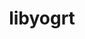 ---
title: "libyogrt"
layout: cache
categories: [package, develop]
meta: {"compilers": ["gcc@=11.4.0", "gcc@=7.5.0", "gcc@=9.4.0", "oneapi@=2024.2.1"], "num_specs": 32, "num_specs_by_stack": {"e4s": 7, "e4s-neoverse-v2": 7, "e4s-neoverse_v1": 2, "e4s-oneapi": 7, "e4s-power": 2, "radiuss": 7, "root": 32, "tutorial": 7}, "oss": ["ubuntu18.04", "ubuntu20.04", "ubuntu22.04"], "platforms": ["linux"], "stacks": ["e4s", "e4s-neoverse-v2", "e4s-neoverse_v1", "e4s-oneapi", "e4s-power", "radiuss", "root", "tutorial"], "targets": ["neoverse_v1", "neoverse_v2", "ppc64le", "x86_64_v3"], "versions": ["1.35"]}
spec_details: [{"compiler": "gcc@=7.5.0", "hash": "2m7guu5t63qonxfrnazaeohb5ddgksza", "os": "ubuntu18.04", "platform": "linux", "size": "-", "stacks": ["radiuss", "root"], "target": "x86_64_v3", "variants": ["build_system=autotools", "scheduler=slurm", "~static"], "versions": ["1.35"]}, {"compiler": "oneapi@=2024.2.1", "hash": "2yyhsecchiolvuygn5k244ksy27bxim3", "os": "ubuntu22.04", "platform": "linux", "size": "-", "stacks": ["e4s-oneapi", "root"], "target": "x86_64_v3", "variants": ["build_system=autotools", "scheduler=slurm", "~static"], "versions": ["1.35"]}, {"compiler": "gcc@=9.4.0", "hash": "4g4jl7iuuwbe6twykdnzzpowvf23ib4m", "os": "ubuntu20.04", "platform": "linux", "size": "-", "stacks": ["e4s-power", "root"], "target": "ppc64le", "variants": ["build_system=autotools", "scheduler=slurm", "~static"], "versions": ["1.35"]}, {"compiler": "gcc@=11.4.0", "hash": "7hgr2vcsxe3cm27qqxq5pealrrylwgdv", "os": "ubuntu22.04", "platform": "linux", "size": "-", "stacks": ["e4s", "root", "tutorial"], "target": "x86_64_v3", "variants": ["build_system=autotools", "scheduler=slurm", "~static"], "versions": ["1.35"]}, {"compiler": "gcc@=11.4.0", "hash": "cl7bq4oeafqt6bs4as4w6chq2hx4sy4c", "os": "ubuntu22.04", "platform": "linux", "size": "-", "stacks": ["e4s", "root", "tutorial"], "target": "x86_64_v3", "variants": ["build_system=autotools", "scheduler=slurm", "~static"], "versions": ["1.35"]}, {"compiler": "gcc@=11.4.0", "hash": "egh7635sxs3uwzmtpzkrsphlyi666nc7", "os": "ubuntu22.04", "platform": "linux", "size": "-", "stacks": ["e4s-neoverse-v2", "root"], "target": "neoverse_v2", "variants": ["build_system=autotools", "scheduler=slurm", "~static"], "versions": ["1.35"]}, {"compiler": "gcc@=11.4.0", "hash": "eyvy6hnetrvcfpfnobe5vu4bgwevvgnp", "os": "ubuntu22.04", "platform": "linux", "size": "-", "stacks": ["e4s-neoverse-v2", "root"], "target": "neoverse_v2", "variants": ["build_system=autotools", "scheduler=slurm", "~static"], "versions": ["1.35"]}, {"compiler": "gcc@=7.5.0", "hash": "g4kfyc4vuyuiqisnlpkcrziwqdkxgsrp", "os": "ubuntu18.04", "platform": "linux", "size": "-", "stacks": ["radiuss", "root"], "target": "x86_64_v3", "variants": ["build_system=autotools", "scheduler=slurm", "~static"], "versions": ["1.35"]}, {"compiler": "gcc@=7.5.0", "hash": "ghmzqbthmvd465qy3pwg7d7krxenq2im", "os": "ubuntu18.04", "platform": "linux", "size": "-", "stacks": ["radiuss", "root"], "target": "x86_64_v3", "variants": ["build_system=autotools", "scheduler=slurm", "~static"], "versions": ["1.35"]}, {"compiler": "oneapi@=2024.2.1", "hash": "h4pinrutzwtpua6eyrszyro7uq76pccw", "os": "ubuntu22.04", "platform": "linux", "size": "-", "stacks": ["e4s-oneapi", "root"], "target": "x86_64_v3", "variants": ["build_system=autotools", "scheduler=slurm", "~static"], "versions": ["1.35"]}, {"compiler": "gcc@=11.4.0", "hash": "h74dng5jjganoxyyyghetxx2t6wwatqq", "os": "ubuntu22.04", "platform": "linux", "size": "-", "stacks": ["e4s", "root", "tutorial"], "target": "x86_64_v3", "variants": ["build_system=autotools", "scheduler=slurm", "~static"], "versions": ["1.35"]}, {"compiler": "gcc@=11.4.0", "hash": "irsm24etbmoqtk5qrdvmvlgun7u67pgr", "os": "ubuntu22.04", "platform": "linux", "size": "-", "stacks": ["e4s-neoverse_v1", "root"], "target": "neoverse_v1", "variants": ["build_system=autotools", "scheduler=slurm", "~static"], "versions": ["1.35"]}, {"compiler": "gcc@=11.4.0", "hash": "j47ewczhzcw545bilo2o2fxb6kofseqr", "os": "ubuntu22.04", "platform": "linux", "size": "-", "stacks": ["e4s-neoverse-v2", "root"], "target": "neoverse_v2", "variants": ["build_system=autotools", "scheduler=slurm", "~static"], "versions": ["1.35"]}, {"compiler": "gcc@=11.4.0", "hash": "jgop4xkb6fcm4w2t6homjaunvjyv4gia", "os": "ubuntu22.04", "platform": "linux", "size": "-", "stacks": ["e4s", "root", "tutorial"], "target": "x86_64_v3", "variants": ["build_system=autotools", "scheduler=slurm", "~static"], "versions": ["1.35"]}, {"compiler": "gcc@=11.4.0", "hash": "kndncsqizz2gye76ic64y6clsbbt2zol", "os": "ubuntu22.04", "platform": "linux", "size": "-", "stacks": ["e4s", "root", "tutorial"], "target": "x86_64_v3", "variants": ["build_system=autotools", "scheduler=slurm", "~static"], "versions": ["1.35"]}, {"compiler": "gcc@=11.4.0", "hash": "krr6buw7w6jz3mrsrlxxm4hftjj5wipm", "os": "ubuntu22.04", "platform": "linux", "size": "-", "stacks": ["e4s", "root", "tutorial"], "target": "x86_64_v3", "variants": ["build_system=autotools", "scheduler=slurm", "~static"], "versions": ["1.35"]}, {"compiler": "gcc@=9.4.0", "hash": "mhecw4gt53gtmh4o3dh7eoabn2nvjv26", "os": "ubuntu20.04", "platform": "linux", "size": "-", "stacks": ["e4s-power", "root"], "target": "ppc64le", "variants": ["build_system=autotools", "scheduler=slurm", "~static"], "versions": ["1.35"]}, {"compiler": "gcc@=11.4.0", "hash": "n4img6eqv5eyrg2vmmpbnvlgl7mmiffo", "os": "ubuntu22.04", "platform": "linux", "size": "-", "stacks": ["e4s-neoverse-v2", "root"], "target": "neoverse_v2", "variants": ["build_system=autotools", "scheduler=slurm", "~static"], "versions": ["1.35"]}, {"compiler": "gcc@=7.5.0", "hash": "necsmvhvn7lgh6kl6ke33ri7kn7yt47d", "os": "ubuntu18.04", "platform": "linux", "size": "-", "stacks": ["radiuss", "root"], "target": "x86_64_v3", "variants": ["build_system=autotools", "scheduler=slurm", "~static"], "versions": ["1.35"]}, {"compiler": "oneapi@=2024.2.1", "hash": "nqcjsq2t7cp3vd2lceb3tufzxkdxfibu", "os": "ubuntu22.04", "platform": "linux", "size": "-", "stacks": ["e4s-oneapi", "root"], "target": "x86_64_v3", "variants": ["build_system=autotools", "scheduler=slurm", "~static"], "versions": ["1.35"]}, {"compiler": "gcc@=11.4.0", "hash": "nvwchcjdgxolmkkcwwklhingcuvknubg", "os": "ubuntu22.04", "platform": "linux", "size": "-", "stacks": ["e4s-neoverse-v2", "root"], "target": "neoverse_v2", "variants": ["build_system=autotools", "scheduler=slurm", "~static"], "versions": ["1.35"]}, {"compiler": "gcc@=11.4.0", "hash": "odpawajlga3rdzewpwflwrleac2tyqym", "os": "ubuntu22.04", "platform": "linux", "size": "-", "stacks": ["e4s-neoverse-v2", "root"], "target": "neoverse_v2", "variants": ["build_system=autotools", "scheduler=slurm", "~static"], "versions": ["1.35"]}, {"compiler": "gcc@=7.5.0", "hash": "qj26hogo4aozz3exhabzd4laeg6vqckg", "os": "ubuntu18.04", "platform": "linux", "size": "-", "stacks": ["radiuss", "root"], "target": "x86_64_v3", "variants": ["build_system=autotools", "scheduler=slurm", "~static"], "versions": ["1.35"]}, {"compiler": "gcc@=11.4.0", "hash": "qwmjdw4yj522cptud4h4ij5qqif4dc57", "os": "ubuntu22.04", "platform": "linux", "size": "-", "stacks": ["e4s", "root", "tutorial"], "target": "x86_64_v3", "variants": ["build_system=autotools", "scheduler=slurm", "~static"], "versions": ["1.35"]}, {"compiler": "oneapi@=2024.2.1", "hash": "rr53dg62wr6fi52undpfebmvowlxlr4y", "os": "ubuntu22.04", "platform": "linux", "size": "-", "stacks": ["e4s-oneapi", "root"], "target": "x86_64_v3", "variants": ["build_system=autotools", "scheduler=slurm", "~static"], "versions": ["1.35"]}, {"compiler": "oneapi@=2024.2.1", "hash": "rxk24s2nuikfagu4n6kupjutiex4llth", "os": "ubuntu22.04", "platform": "linux", "size": "-", "stacks": ["e4s-oneapi", "root"], "target": "x86_64_v3", "variants": ["build_system=autotools", "scheduler=slurm", "~static"], "versions": ["1.35"]}, {"compiler": "gcc@=11.4.0", "hash": "t35muijcp4mkjbq5vehuqvc6clc53noz", "os": "ubuntu22.04", "platform": "linux", "size": "-", "stacks": ["e4s-neoverse_v1", "root"], "target": "neoverse_v1", "variants": ["build_system=autotools", "scheduler=slurm", "~static"], "versions": ["1.35"]}, {"compiler": "gcc@=11.4.0", "hash": "uci53de5b2glct2k4pci7sqenwpx3q4m", "os": "ubuntu22.04", "platform": "linux", "size": "-", "stacks": ["e4s-neoverse-v2", "root"], "target": "neoverse_v2", "variants": ["build_system=autotools", "scheduler=slurm", "~static"], "versions": ["1.35"]}, {"compiler": "oneapi@=2024.2.1", "hash": "vdapbac3orf4ymlr2yald62cyqymiywz", "os": "ubuntu22.04", "platform": "linux", "size": "-", "stacks": ["e4s-oneapi", "root"], "target": "x86_64_v3", "variants": ["build_system=autotools", "scheduler=slurm", "~static"], "versions": ["1.35"]}, {"compiler": "oneapi@=2024.2.1", "hash": "vyji7y3bue6btcnxo4ao4boheemq3jgm", "os": "ubuntu22.04", "platform": "linux", "size": "-", "stacks": ["e4s-oneapi", "root"], "target": "x86_64_v3", "variants": ["build_system=autotools", "scheduler=slurm", "~static"], "versions": ["1.35"]}, {"compiler": "gcc@=7.5.0", "hash": "w633avfjx7facerhycb6h2xmnafdrukm", "os": "ubuntu18.04", "platform": "linux", "size": "-", "stacks": ["radiuss", "root"], "target": "x86_64_v3", "variants": ["build_system=autotools", "scheduler=slurm", "~static"], "versions": ["1.35"]}, {"compiler": "gcc@=7.5.0", "hash": "xqwxktct2hcrcre6zqbnxx54bhqiycgw", "os": "ubuntu18.04", "platform": "linux", "size": "-", "stacks": ["radiuss", "root"], "target": "x86_64_v3", "variants": ["build_system=autotools", "scheduler=slurm", "~static"], "versions": ["1.35"]}]
---